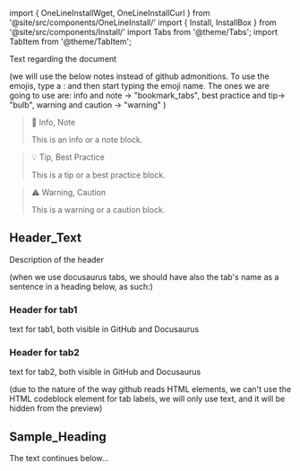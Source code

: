 <!--
title: "title_metadata"
description: "description_metadata"
...
-->



import { OneLineInstallWget, OneLineInstallCurl } from '@site/src/components/OneLineInstall/'
import { Install, InstallBox } from '@site/src/components/Install/'
import Tabs from '@theme/Tabs';
import TabItem from '@theme/TabItem';

Text regarding the document

(we will use the below notes instead of github admonitions. To use the emojis, type a : and then start typing the emoji name. The ones we are going to use are: info and note -> "bookmark_tabs", best practice and tip-> "bulb", warning and caution -> "warning" )

> 📑 Info, Note
>
> This is an info or a note block.

> 💡 Tip, Best Practice
> 
> This is a tip or a best practice block.

> ⚠️ Warning, Caution
> 
> This is a warning or a caution block.

## Header_Text

Description of the header

(when we use docusaurus tabs, we should have also the tab's name as a sentence in a heading below, as such:)

<Tabs>
<TabItem value="tab1" label="tab1">
  
<h3> Header for tab1 </h3>
  
text for tab1, both visible in GitHub and Docusaurus
    
    
</TabItem>
<TabItem value="tab2" label="tab2">
    
<h3> Header for tab2 </h3>
    
text for tab2, both visible in GitHub and Docusaurus

</TabItem>
</Tabs>

(due to the nature of the way github reads HTML elements, we can't use the HTML codeblock element for tab labels, we will only use text, and it will be hidden from the preview)

## Sample_Heading

The text continues below...
